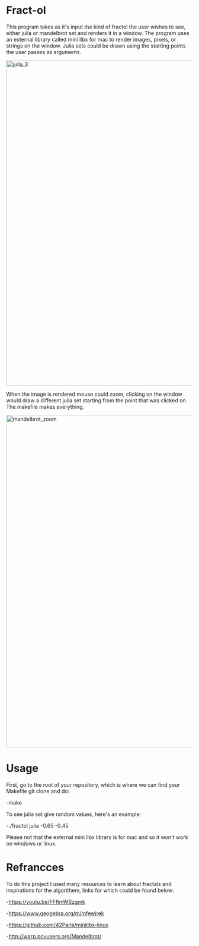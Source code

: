 # Fract-ol
This program takes as it's input the kind of fractol the user wishes to see, either julia or mandelbrot set
and renders it in a window. The program uses an external library called mini libx for mac to render images,
pixels, or strings on the window. Julia sets could be drawn using the starting points the user passes as arguments.


 <img width="876" alt="julia_3" src="https://user-images.githubusercontent.com/35448350/220626126-63d57638-63ad-4472-b6c7-ec1e48394a3e.png">


When the image is rendered mouse could zoom, clicking on the window would draw a different julia set starting from the
point that was clicked on. The makefile makes everything. 


<img width="895" alt="mandelbrot_zoom" src="https://user-images.githubusercontent.com/35448350/220627254-903cd737-7158-40fe-9ad6-d18ac26fddd4.png">


# Usage
First, go to the root of your repository, which is where we can find your Makefile git clone and do:

-make

To see julia set give random values, here's an example:

-./fractol julia -0.65 -0.45

 Please not that the external mini libx library is for mac and so it won't work on windows or linux.

# Refrancces
To do this project I used many resources to learn about fractals and inspirations for the algorithem, links for which could be found below:

-https://youtu.be/FFftmWSzgmk

-https://www.geogebra.org/m/mfewjrek

-https://github.com/42Paris/minilibx-linux

-http://warp.povusers.org/Mandelbrot/
